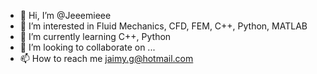 - 👋 Hi, I’m @Jeeemieee
- 👀 I’m interested in Fluid Mechanics, CFD, FEM, C++, Python, MATLAB
- 🌱 I’m currently learning C++, Python
- 💞️ I’m looking to collaborate on ...
- 📫 How to reach me jaimy.g@hotmail.com

<!---
Jeeemieee/Jeeemieee is a ✨ special ✨ repository because its `README.md` (this file) appears on your GitHub profile.
You can click the Preview link to take a look at your changes.
--->
